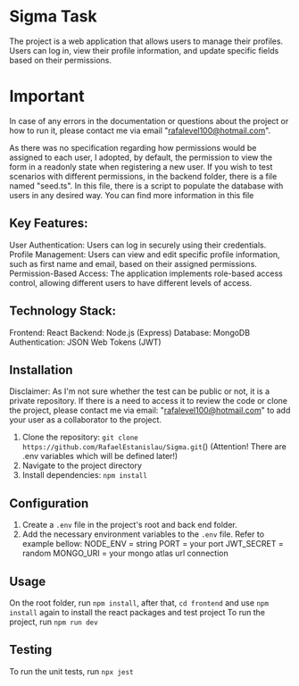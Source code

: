 # Sigma Task
The project is a web application that allows users to manage their profiles. Users can log in, view their profile information, and update specific fields based on their permissions.

# Important
In case of any errors in the documentation or questions about the project or how to run it, please contact me via email "rafalevel100@hotmail.com".

As there was no specification regarding how permissions would be assigned to each user, I adopted, by default, the permission to view the form in a readonly state when registering a new user. If you wish to test scenarios with different permissions, in the backend folder, there is a file named "seed.ts". In this file, there is a script to populate the database with users in any desired way. You can find more information in this file

## Key Features:

User Authentication: Users can log in securely using their credentials.
Profile Management: Users can view and edit specific profile information, such as first name and email, based on their assigned permissions.
Permission-Based Access: The application implements role-based access control, allowing different users to have different levels of access.
## Technology Stack:

Frontend: React
Backend: Node.js (Express)
Database: MongoDB
Authentication: JSON Web Tokens (JWT)

## Installation
Disclaimer: As I'm not sure whether the test can be public or not, it is a private repository. If there is a need to access it to review the code or clone the project, please contact me via email: "rafalevel100@hotmail.com" to add your user as a collaborator to the project.
1. Clone the repository: `git clone https://github.com/RafaelEstanislau/Sigma.git`() (Attention! There are .env variables which will be defined later!)
2. Navigate to the project directory
3. Install dependencies: `npm install`

## Configuration

1. Create a `.env` file in the project's root and back end folder.
2. Add the necessary environment variables to the `.env` file. Refer to example bellow:
NODE_ENV = string
PORT = your port
JWT_SECRET = random
MONGO_URI = your mongo atlas url connection

## Usage

On the root folder, run `npm install`, after that, `cd frontend` and use `npm install` again to install the react packages and test project
To run the project, run `npm run dev`

## Testing

To run the unit tests, run `npx jest`

